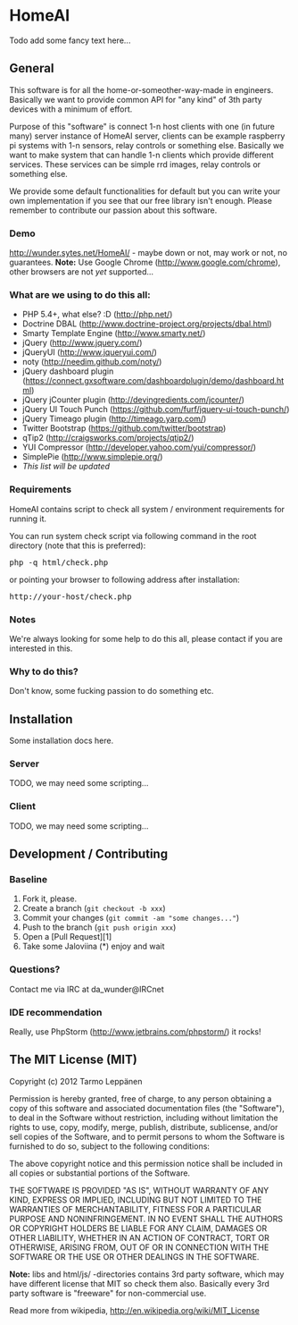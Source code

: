 HomeAI
======
Todo add some fancy text here...

General
-------
This software is for all the home-or-someother-way-made in engineers. Basically we want to provide
common API for "any kind" of 3th party devices with a minimum of effort.

Purpose of this "software" is connect 1-n host clients with one (in future many) server instance of
HomeAI server, clients can be example raspberry pi systems with 1-n sensors, relay controls or something
else. Basically we want to make system that can handle 1-n clients which provide different services.
These services can be simple rrd images, relay controls or something else.

We provide some default functionalities for default but you can write your own implementation if you
see that our free library isn't enough. Please remember to contribute our passion about this software.

### Demo
http://wunder.sytes.net/HomeAI/ - maybe down or not, may work or not, no guarantees.
<strong>Note:</strong> Use Google Chrome (http://www.google.com/chrome), other browsers are not <em>yet</em> supported...

### What are we using to do this all:
- PHP 5.4+, what else? :D (http://php.net/)
- Doctrine DBAL (http://www.doctrine-project.org/projects/dbal.html)
- Smarty Template Engine (http://www.smarty.net/)
- jQuery (http://www.jquery.com/)
- jQueryUI (http://www.jqueryui.com/)
- noty (http://needim.github.com/noty/)
- jQuery dashboard plugin (https://connect.gxsoftware.com/dashboardplugin/demo/dashboard.html)
- jQuery jCounter plugin (http://devingredients.com/jcounter/)
- jQuery UI Touch Punch (https://github.com/furf/jquery-ui-touch-punch/)
- jQuery Timeago plugin (http://timeago.yarp.com/)
- Twitter Bootstrap (https://github.com/twitter/bootstrap)
- qTip2 (http://craigsworks.com/projects/qtip2/)
- YUI Compressor (http://developer.yahoo.com/yui/compressor/)
- SimplePie (http://www.simplepie.org/)
- <em>This list will be updated</em>

### Requirements
HomeAI contains script to check all system / environment requirements for running it.

You can run system check script via following command in the root directory (note that this is preferred):
<pre>
php -q html/check.php
</pre>
or pointing your browser to following address after installation:
<pre>
http://your-host/check.php
</pre>

### Notes
We're always looking for some help to do this all, please contact if you are interested in this.

### Why to do this?
Don't know, some fucking passion to do something etc.

Installation
---------------
Some installation docs here.
### Server
TODO, we may need some scripting...

### Client
TODO, we may need some scripting...

Development / Contributing
--------------------------
### Baseline
1. Fork it, please.
2. Create a branch (`git checkout -b xxx`)
3. Commit your changes (`git commit -am "some changes..."`)
4. Push to the branch (`git push origin xxx`)
5. Open a [Pull Request][1]
6. Take some Jaloviina (*) enjoy and wait

### Questions?
Contact me via IRC at da_wunder@IRCnet

### IDE recommendation
Really, use PhpStorm (http://www.jetbrains.com/phpstorm/) it rocks!

The MIT License (MIT)
---------------------
Copyright (c) 2012 Tarmo Leppänen

Permission is hereby granted, free of charge, to any person obtaining a copy of this software and associated documentation files (the "Software"), to deal in the Software without restriction, including without limitation the rights to use, copy, modify, merge, publish, distribute, sublicense, and/or sell copies of the Software, and to permit persons to whom the Software is furnished to do so, subject to the following conditions:

The above copyright notice and this permission notice shall be included in all copies or substantial portions of the Software.

THE SOFTWARE IS PROVIDED "AS IS", WITHOUT WARRANTY OF ANY KIND, EXPRESS OR IMPLIED, INCLUDING BUT NOT LIMITED TO THE WARRANTIES OF MERCHANTABILITY, FITNESS FOR A PARTICULAR PURPOSE AND NONINFRINGEMENT. IN NO EVENT SHALL THE AUTHORS OR COPYRIGHT HOLDERS BE LIABLE FOR ANY CLAIM, DAMAGES OR OTHER LIABILITY, WHETHER IN AN ACTION OF CONTRACT, TORT OR OTHERWISE, ARISING FROM, OUT OF OR IN CONNECTION WITH THE SOFTWARE OR THE USE OR OTHER DEALINGS IN THE SOFTWARE.

<strong>Note:</strong> libs and html/js/ -directories contains 3rd party software, which may have different license that MIT so check them also. Basically every 3rd party software is "freeware" for non-commercial use.

Read more from wikipedia, http://en.wikipedia.org/wiki/MIT_License